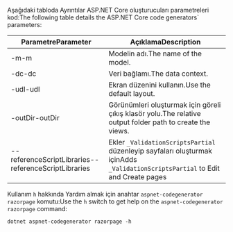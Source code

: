 <a name="codegenerator"></a> <span data-ttu-id="9e3d9-101">Aşağıdaki tabloda Ayrıntılar ASP.NET Core oluşturucuları parametreleri kod:</span><span class="sxs-lookup"><span data-stu-id="9e3d9-101">The following table details the ASP.NET Core code generators\` parameters:</span></span>

| <span data-ttu-id="9e3d9-102">Parametre</span><span class="sxs-lookup"><span data-stu-id="9e3d9-102">Parameter</span></span>               | <span data-ttu-id="9e3d9-103">Açıklama</span><span class="sxs-lookup"><span data-stu-id="9e3d9-103">Description</span></span>|
| ----------------- | ------------ |
| <span data-ttu-id="9e3d9-104">-m</span><span class="sxs-lookup"><span data-stu-id="9e3d9-104">-m</span></span>  | <span data-ttu-id="9e3d9-105">Modelin adı.</span><span class="sxs-lookup"><span data-stu-id="9e3d9-105">The name of the model.</span></span> |
| <span data-ttu-id="9e3d9-106">-dc</span><span class="sxs-lookup"><span data-stu-id="9e3d9-106">-dc</span></span>  | <span data-ttu-id="9e3d9-107">Veri bağlamı.</span><span class="sxs-lookup"><span data-stu-id="9e3d9-107">The data context.</span></span> |
| <span data-ttu-id="9e3d9-108">-udl</span><span class="sxs-lookup"><span data-stu-id="9e3d9-108">-udl</span></span> | <span data-ttu-id="9e3d9-109">Ekran düzenini kullanın.</span><span class="sxs-lookup"><span data-stu-id="9e3d9-109">Use the default layout.</span></span> |
| <span data-ttu-id="9e3d9-110">-outDir</span><span class="sxs-lookup"><span data-stu-id="9e3d9-110">-outDir</span></span> | <span data-ttu-id="9e3d9-111">Görünümleri oluşturmak için göreli çıkış klasör yolu.</span><span class="sxs-lookup"><span data-stu-id="9e3d9-111">The relative output folder path to create the views.</span></span> |
| <span data-ttu-id="9e3d9-112">--referenceScriptLibraries</span><span class="sxs-lookup"><span data-stu-id="9e3d9-112">--referenceScriptLibraries</span></span> | <span data-ttu-id="9e3d9-113">Ekler `_ValidationScriptsPartial` düzenleyip sayfaları oluşturmak için</span><span class="sxs-lookup"><span data-stu-id="9e3d9-113">Adds `_ValidationScriptsPartial` to Edit and Create pages</span></span> |

<span data-ttu-id="9e3d9-114">Kullanım `h` hakkında Yardım almak için anahtar `aspnet-codegenerator razorpage` komutu:</span><span class="sxs-lookup"><span data-stu-id="9e3d9-114">Use the `h` switch to get help on the `aspnet-codegenerator razorpage` command:</span></span>

```console
dotnet aspnet-codegenerator razorpage -h
```
